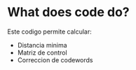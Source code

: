 # What does code do?
Este codigo permite calcular:
- Distancia minima
- Matriz de control
- Correccion de codewords
